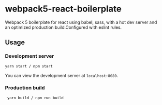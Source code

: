 # webpack5-react-boilerplate

Webpack 5  boilerplate for react using babel, sass, with a hot dev server and an optimized production build.Configured with eslint rules.



## Usage

### Development server

```bash
yarn start / npm start
```

You can view the development server at `localhost:8080`.

### Production build

```bash
 yarn build / npm run build
```

